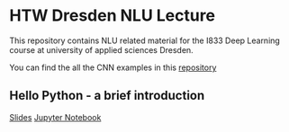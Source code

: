 # HTW Dresden NLU Lecture

This repository contains NLU related material for the I833 Deep Learning course at university of applied sciences Dresden.

You can find the all the CNN examples in this [repository](https://github.com/tneumann/htw_cnn_lecture)


## Hello Python - a brief introduction

[Slides](https://github.com/oliverguhr/htw-nlp-lecture/blob/master/hello-python/hellp-python.pdf)
[Jupyter Notebook](https://github.com/oliverguhr/htw-nlp-lecture/blob/master/hello-python/Short%20Python%20Intro.ipynb)
